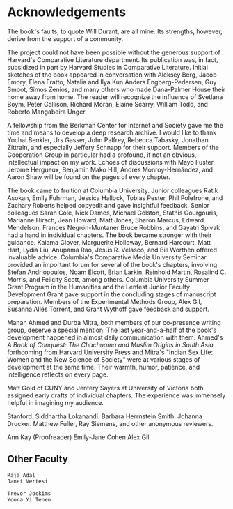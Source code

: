 # Acknowledgements

The book's faults, to quote Will Durant, are all mine. Its strengths, however,
derive from the support of a community.

The project could not have been possible without the generous support of
Harvard's Comparative Literature department. Its publication was, in fact,
subsidized in part by Harvard Studies in Comparative Literature. Initial
sketches of the book appeared in conversation with Aleksey Berg, Jacob Emory,
Elena Fratto, Natalia and Ilya Kun Anders Engberg-Pedersen, Guy Smoot, Simos
Zenios, and many others who made Dana-Palmer House their home away from home.
The reader will recognize the influence of Svetlana Boym, Peter Gallison,
Richard Moran, Elaine Scarry, William Todd, and Roberto Mangabeira Unger.

A fellowship from the Berkman Center for Internet and Society gave me the time
and means to develop a deep research archive. I would like to thank Yochai
Benkler, Urs Gasser, John Palfrey, Rebecca Tabasky, Jonathan Zittrain, and
especially Jeffery Schnapp for their support. Members of the Cooperation Group
in particular had a profound, if not an obvious, intellectual impact on my
work. Echoes of discussions with Mayo Fuster, Jerome Hergueux, Benjamin Mako
Hill, Andrés Monroy-Hernández, and Aaron Shaw will be found on the pages of
every chapter.

The book came to fruition at Columbia University. Junior colleagues Ratik
Asokan, Emily Fuhrman, Jessica Hallock, Tobias Pester, Phil Polefrone, and
Zachary Roberts helped copyedit and gave insightful feedback. Senior
colleagues Sarah Cole, Nick Dames, Michael Golston, Stathis Gourgouris,
Marianne Hirsch, Jean Howard, Matt Jones, Sharon Marcus, Edward Mendelson,
Frances Negrón-Muntaner Bruce Robbins, and Gayatri Spivak had a hand in
individual chapters. The book became stronger with their guidance. Kaiama
Glover, Marguerite Holloway, Bernard Harcourt, Matt Hart, Lydia Liu, Anupama
Rao, Jesús R. Velasco, and Bill Worthen offered invaluable advice. Columbia's
Comparative Media University Seminar provided an important forum for several
of the book's chapters, involving Stefan Andriopoulos, Noam Elcott, Brian
Larkin, Reinhold Martin, Rosalind C.  Morris, and Felicity Scott, among
others. Columbia University Summer Grant Program in the Humanities and the
Lenfest Junior Faculty Development Grant gave support in the concluding stages
of manuscript preparation. Members of the Experimental Methods Group, Alex
Gil, Susanna Allés Torrent, and Grant Wythoff gave feedback and support.

Manan Ahmed and Durba Mitra, both members of our co-presence writing group,
deserve a special mention. The last year-and-a-half of the book's development
happened in almost daily communication with them. Ahmed's *A Book of Conquest:
The Chachnama and Muslim Origins in South Asia* forthcoming from Harvard
University Press and Mitra's "Indian Sex Life: Women and the New Science of
Society" were at various stages of development at the same time. Their warmth,
humor, patience, and intelligence reflects on every page.

Matt Gold of CUNY and Jentery Sayers at University of Victoria both assigned
early drafts of individual chapters. The experience was immensely helpful in
imagining my audience.

Stanford. 
Siddhartha Lokanandi. Barbara Herrnstein Smith. Johanna Drucker.
Matthew Fuller, Ray Siemens, and other anonymous reviewers.

Ann Kay (Proofreader)
Emily-Jane Cohen
Alex Gil.

## Other Faculty

    Raja Adal
    Janet Vertesi

    Trevor Jockims
    Yoora Yi Tenen
